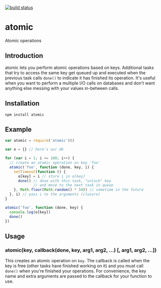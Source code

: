 [![build status](https://secure.travis-ci.org/stagas/atomic.png)](http://travis-ci.org/stagas/atomic)
# atomic

Atomic operations


## Introduction

atomic lets you perform atomic operations based on keys. Additional tasks that
try to access the same key get queued up and executed when the previous task
calls `done()` to indicate it has finished its operation. It's useful when you
want to perform a multiple I/O calls on databases and don't want anything else
messing with your values in-between calls.


## Installation

`npm install atomic`


## Example

```javascript
var atomic = require('atomic')()

var o = {} // here's our db

for (var i = 1; i <= 100; i++) {
  // create an atomic operation on key 'foo'
  atomic('foo', function (done, key, i) {
    setTimeout(function () {
      o[key] = i // store i in o[key]
      done() // done with this task, "unlock" key
             // and move to the next task in queue
    }, Math.floor(Math.random() * 50)) // sometime in the future
  }, i) // pass i to the arguments (closure)
}

atomic('foo', function (done, key) {
  console.log(o[key])
  done()
})
```


## Usage

### atomic(key, callback(done, key, arg1, arg2, ...) [, arg1, arg2, ...])

This creates an atomic operation on `key`. The callback is called when the key
is free (other tasks have finished working on it) and you must call `done()`
when you're finished your operations. For convenience, the key name and extra
arguments are passed to the callback for your function to use.
